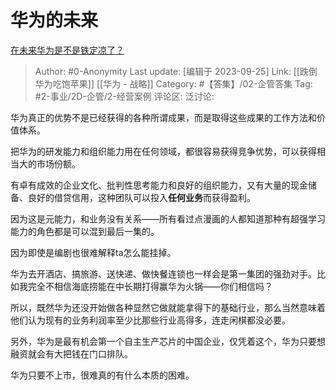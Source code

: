 # 华为的未来
[在未来华为是不是铁定凉了？](https://www.zhihu.com/question/402285873/answer/1849726179)

> Author: #0-Anonymity
> Last update: [编辑于 2023-09-25]
> Link: [[跌倒华为吃饱苹果]] [[华为 - 战略]]
> Category: #【答集】/02-企管答集
> Tag: #2-事业/2D-企管/2-经营案例
> 评论区:
> 泛讨论:

华为真正的优势不是已经获得的各种所谓成果，而是取得这些成果的工作方法和价值体系。

把华为的研发能力和组织能力用在任何领域，都很容易获得竞争优势，可以获得相当大的市场份额。

有卓有成效的企业文化、批判性思考能力和良好的组织能力，又有大量的现金储备、良好的借贷信用，这种团队可以投入**任何业务**而获得盈利。

因为这是元能力，和业务没有关系——所有看过点漫画的人都知道那种有超强学习能力的角色都是可以混到最后一集的。

因为即使是编剧也很难解释ta怎么能挂掉。

华为去开酒店、搞旅游、送快递、做快餐连锁也一样会是第一集团的强劲对手。比如我完全不相信海底捞能在中长期打得赢华为火锅——你们相信吗？

所以，既然华为还没开始做各种显然它做就能拿得下的基础行业，那么当然意味着他们认为现有的业务利润率至少比那些行业高得多，连走闲棋都没必要。

另外，华为是最有机会第一个自主生产芯片的中国企业，仅凭着这个，华为只要想融资就会有大把钱在门口排队。

华为只要不上市，很难真的有什么本质的困难。
